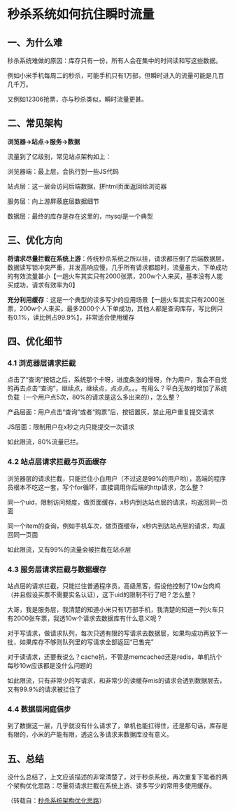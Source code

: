 # 秒杀系统如何抗住瞬时流量


## 一、为什么难  

秒杀系统难做的原因：库存只有一份，所有人会在集中的时间读和写这些数据。

例如小米手机每周二的秒杀，可能手机只有1万部，但瞬时进入的流量可能是几百几千万。

又例如12306抢票，亦与秒杀类似，瞬时流量更甚。

## 二、常见架构

**浏览器->站点->服务->数据**

流量到了亿级别，常见站点架构如上：

浏览器端：最上层，会执行到一些JS代码

站点层：这一层会访问后端数据，拼html页面返回给浏览器

服务层：向上游屏蔽底层数据细节

数据层：最终的库存是存在这里的，mysql是一个典型

## 三、优化方向

**将请求尽量拦截在系统上游**：传统秒杀系统之所以挂，请求都压倒了后端数据层，数据读写锁冲突严重，并发高响应慢，几乎所有请求都超时，流量虽大，下单成功的有效流量甚小【一趟火车其实只有2000张票，200w个人来买，基本没有人能买成功，请求有效率为0】

**充分利用缓存**：这是一个典型的读多写少的应用场景【一趟火车其实只有2000张票，200w个人来买，最多2000个人下单成功，其他人都是查询库存，写比例只有0.1%，读比例占99.9%】，非常适合使用缓存

## 四、优化细节

### 4.1 浏览器层请求拦截

点击了“查询”按钮之后，系统那个卡呀，进度条涨的慢呀，作为用户，我会不自觉的再去点击“查询”，继续点，继续点，点点点。。。有用么？平白无故的增加了系统负载（一个用户点5次，80%的请求是这么多出来的），怎么整？

产品层面：用户点击“查询”或者“购票”后，按钮置灰，禁止用户重复提交请求

JS层面：限制用户在x秒之内只能提交一次请求

如此限流，80%流量已拦。

### 4.2 站点层请求拦截与页面缓存

浏览器层的请求拦截，只能拦住小白用户（不过这是99%的用户哟），高端的程序员根本不吃这一套，写个for循环，直接调用你后端的http请求，怎么整？

同一个uid，限制访问频度，做页面缓存，x秒内到达站点层的请求，均返回同一页面

同一个item的查询，例如手机车次，做页面缓存，x秒内到达站点层的请求，均返回同一页面

如此限流，又有99%的流量会被拦截在站点层

### 4.3 服务层请求拦截与数据缓存

站点层的请求拦截，只能拦住普通程序员，高级黑客，假设他控制了10w台肉鸡（并且假设买票不需要实名认证），这下uid的限制不行了吧？怎么整？

大哥，我是服务层，我清楚的知道小米只有1万部手机，我清楚的知道一列火车只有2000张车票，我透10w个请求去数据库有什么意义呢？

对于写请求，做请求队列，每次只透有限的写请求去数据层，如果均成功再放下一批，如果库存不够则队列里的写请求全部返回“已售完”

对于读请求，还要我说么？cache抗，不管是memcached还是redis，单机抗个每秒10w应该都是没什么问题的

如此限流，只有非常少的写请求，和非常少的读缓存mis的请求会透到数据层去，又有99.9%的请求被拦住了

### 4.4 数据层闲庭信步

到了数据这一层，几乎就没有什么请求了，单机也能扛得住，还是那句话，库存是有限的，小米的产能有限，透这么多请求来数据库没有意义。

## 五、总结

没什么总结了，上文应该描述的非常清楚了，对于秒杀系统，再次重复下笔者的两个架构优化思路：尽量将请求拦截在系统上游、读多写少的常用多使用缓存。

（转载自：[秒杀系统架构优化思路](https://developer.aliyun.com/article/69704)）
